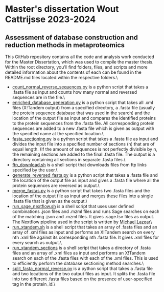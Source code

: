 # Master's dissertation Wout Cattrijsse 2023-2024
## Assessment of database construction and reduction methods in metaproteomics
This GitHub repository contains all the code and analysis work conducted for the Master Dissertation, which was used to compile the master thesis. Within the root directory, you'll find folders, files, and scripts and more detailed information about the contents of each can be found in the README.md files located within the respective folders.\
* [count_normal_reverse_sequences.py](https://github.com/WoutCatt/lab_notebook_masters_dissertation/blob/main/count_normal_reverse_sequences.py) is a python script that takes a .fasta file as input and counts how many normal and reversed sequences are in the file.\
* [enriched_database_generation.py](https://github.com/WoutCatt/lab_notebook_masters_dissertation/blob/main/enriched_database_generation.py) is a python script that takes all .xml files (X!Tandem output) from a specified directory, a .fasta file (usually the protein sequence database that was used in the search) and the location of the output file as input and compares the identified proteins to the protein sequences from the .fasta file. All corresponding protein sequences are added to a new .fasta file which is given as output with the specified name at the specified location.\
* [fasta_sectioning.py](https://github.com/WoutCatt/lab_notebook_masters_dissertation/blob/main/fasta_sectioning.py) is a python script that takes a .fasta file as input and divides the input file into a specified number of sections (n) that are of equal length. (If the amount of sequences is not perfectly divisible by n, the remaining sections are added to the final .fasta file. The output is a directory containing all sections in separate .fasta files.\
* [ftp_download.sh](https://github.com/WoutCatt/lab_notebook_masters_dissertation/blob/main/ftp_download.sh) is a shell script that downloads files from ftp links specified by the user.\
* [generate_reversed_fasta.py](https://github.com/WoutCatt/lab_notebook_masters_dissertation/blob/main/generate_reversed_fasta.py) is a python script that takes a .fasta file and the location of the output file as input and gives a .fasta file where all the protein sequences are reversed as output.\
* [merge_fastas.py](https://github.com/WoutCatt/lab_notebook_masters_dissertation/blob/main/merge_fastas.py) is a python script that takes two .fasta files and the location of the output file as input and merges these files into a single .fasta file that is given as the output.\
* [run_sage_nextflow.sh](https://github.com/WoutCatt/lab_notebook_masters_dissertation/blob/main/run_sage_nextflow.sh) is a shell script that uses user defined combinations .json files and .mzml files and runs Sage searches on each of the matching .json and .mzml files. It gives .sage.tsv files as output. The Nextflow pipeline used in the script is written by [Michael Lazear](https://github.com/lazear/sage)\
* [run_xtandem.sh](https://github.com/WoutCatt/lab_notebook_masters_dissertation/blob/main/run_xtandem.sh) is a shell script that takes an array of .fasta files and an array of .xml files as input and performs an X!Tandem search on every nth .xml file against its corresponding nth .fasta file. It gives .xml files for every search as output.\
* [run_xtandem_sections](https://github.com/WoutCatt/lab_notebook_masters_dissertation/blob/main/run_xtandem_sections.sh) is a shell script that takes a directory of .fasta files and an array of .xml files as input and performs an X!Tandem search on each of the .fasta files with each of the .xml files. This is used to efficiently perform the database sectioning method searches.\
* [split_fasta_normal_reverse.py](https://github.com/WoutCatt/lab_notebook_masters_dissertation/blob/main/split_fasta_normal_reverse.py) is a python script that takes a .fasta file and two locations of the two output files as input. It splits the .fasta file into two different .fasta files based on the presence of user-specified tag in the protein_id.\
